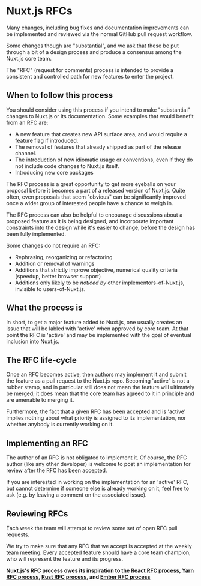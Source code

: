 # Nuxt.js RFCs

Many changes, including bug fixes and documentation improvements can be
implemented and reviewed via the normal GitHub pull request workflow.

Some changes though are "substantial", and we ask that these be put
through a bit of a design process and produce a consensus among the Nuxt.js
core team.

The "RFC" (request for comments) process is intended to provide a
consistent and controlled path for new features to enter the project.

## When to follow this process

You should consider using this process if you intend to make "substantial"
changes to Nuxt.js or its documentation. Some examples that would benefit
from an RFC are:

   - A new feature that creates new API surface area, and would
     require a feature flag if introduced.
   - The removal of features that already shipped as part of the release
     channel.
   - The introduction of new idiomatic usage or conventions, even if they
     do not include code changes to Nuxt.js itself.
   - Introducing new core packages

The RFC process is a great opportunity to get more eyeballs on your proposal
before it becomes a part of a released version of Nuxt.js. Quite often, even
proposals that seem "obvious" can be significantly improved once a wider
group of interested people have a chance to weigh in.

The RFC process can also be helpful to encourage discussions about a proposed
feature as it is being designed, and incorporate important constraints into
the design while it's easier to change, before the design has been fully
implemented.

Some changes do not require an RFC:

  - Rephrasing, reorganizing or refactoring
  - Addition or removal of warnings
  - Additions that strictly improve objective, numerical quality
  criteria (speedup, better browser support)
  - Additions only likely to be _noticed by_ other implementors-of-Nuxt.js,
  invisible to users-of-Nuxt.js.

## What the process is

In short, to get a major feature added to Nuxt.js, one usually creates an issue that will be labled with 'active' when approved by core team. At that point the RFC
is 'active' and may be implemented with the goal of eventual inclusion into Nuxt.js.

## The RFC life-cycle

Once an RFC becomes active, then authors may implement it and submit the
feature as a pull request to the Nuxt.js repo. Becoming 'active' is not a rubber
stamp, and in particular still does not mean the feature will ultimately
be merged; it does mean that the core team has agreed to it in principle
and are amenable to merging it.

Furthermore, the fact that a given RFC has been accepted and is
'active' implies nothing about what priority is assigned to its
implementation, nor whether anybody is currently working on it.

## Implementing an RFC

The author of an RFC is not obligated to implement it. Of course, the
RFC author (like any other developer) is welcome to post an
implementation for review after the RFC has been accepted.

If you are interested in working on the implementation for an 'active'
RFC, but cannot determine if someone else is already working on it,
feel free to ask (e.g. by leaving a comment on the associated issue).

## Reviewing RFCs

Each week the team will attempt to review some set of open RFC
pull requests.

We try to make sure that any RFC that we accept is accepted at the
weekly team meeting. Every accepted feature should have a core team champion,
who will represent the feature and its progress.

**Nuxt.js's RFC process owes its inspiration to the [React RFC process], [Yarn RFC process], [Rust RFC process], and [Ember RFC process]**

[React RFC process]: https://github.com/reactjs/rfcs
[Yarn RFC process]: https://github.com/yarnpkg/rfcs
[Rust RFC process]: https://github.com/rust-lang/rfcs
[Ember RFC process]: https://github.com/emberjs/rfcs
